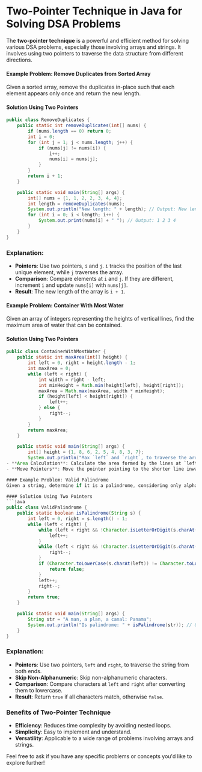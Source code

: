 # Two-Pointer Technique in Java for Solving DSA Problems

The **two-pointer technique** is a powerful and efficient method for solving various DSA problems, especially those involving arrays and strings. It involves using two pointers to traverse the data structure from different directions.

#### Example Problem: Remove Duplicates from Sorted Array
Given a sorted array, remove the duplicates in-place such that each element appears only once and return the new length.

#### Solution Using Two Pointers
```java
public class RemoveDuplicates {
    public static int removeDuplicates(int[] nums) {
        if (nums.length == 0) return 0;
        int i = 0;
        for (int j = 1; j < nums.length; j++) {
            if (nums[j] != nums[i]) {
                i++;
                nums[i] = nums[j];
            }
        }
        return i + 1;
    }

    public static void main(String[] args) {
        int[] nums = {1, 1, 2, 2, 3, 4, 4};
        int length = removeDuplicates(nums);
        System.out.println("New length: " + length); // Output: New length: 4
        for (int i = 0; i < length; i++) {
            System.out.print(nums[i] + " "); // Output: 1 2 3 4
        }
    }
}
```

### Explanation:
- **Pointers**: Use two pointers, `i` and `j`. `i` tracks the position of the last unique element, while `j` traverses the array.
- **Comparison**: Compare elements at `i` and `j`. If they are different, increment `i` and update `nums[i]` with `nums[j]`.
- **Result**: The new length of the array is `i + 1`.

#### Example Problem: Container With Most Water
Given an array of integers representing the heights of vertical lines, find the maximum area of water that can be contained.

#### Solution Using Two Pointers
```java
public class ContainerWithMostWater {
    public static int maxArea(int[] height) {
        int left = 0, right = height.length - 1;
        int maxArea = 0;
        while (left < right) {
            int width = right - left;
            int minHeight = Math.min(height[left], height[right]);
            maxArea = Math.max(maxArea, width * minHeight);
            if (height[left] < height[right]) {
                left++;
            } else {
                right--;
            }
        }
        return maxArea;
    }

    public static void main(String[] args) {
        int[] height = {1, 8, 6, 2, 5, 4, 8, 3, 7};
        System.out.println("Max `left` and `right`, to traverse the array from both ends.
- **Area Calculation**: Calculate the area formed by the lines at `left` and `right`.
- **Move Pointers**: Move the pointer pointing to the shorter line inward to potentially find a larger area.

#### Example Problem: Valid Palindrome
Given a string, determine if it is a palindrome, considering only alphanumeric characters and ignoring cases.

#### Solution Using Two Pointers
```java
public class ValidPalindrome {
    public static boolean isPalindrome(String s) {
        int left = 0, right = s.length() - 1;
        while (left < right) {
            while (left < right && !Character.isLetterOrDigit(s.charAt(left))) {
                left++;
            }
            while (left < right && !Character.isLetterOrDigit(s.charAt(right))) {
                right--;
            }
            if (Character.toLowerCase(s.charAt(left)) != Character.toLowerCase(s.charAt(right))) {
                return false;
            }
            left++;
            right--;
        }
        return true;
    }

    public static void main(String[] args) {
        String str = "A man, a plan, a canal: Panama";
        System.out.println("Is palindrome: " + isPalindrome(str)); // Output: Is palindrome: true
    }
}
```

### Explanation:
- **Pointers**: Use two pointers, `left` and `right`, to traverse the string from both ends.
- **Skip Non-Alphanumeric**: Skip non-alphanumeric characters.
- **Comparison**: Compare characters at `left` and `right` after converting them to lowercase.
- **Result**: Return `true` if all characters match, otherwise `false`.

### Benefits of Two-Pointer Technique
- **Efficiency**: Reduces time complexity by avoiding nested loops.
- **Simplicity**: Easy to implement and understand.
- **Versatility**: Applicable to a wide range of problems involving arrays and strings.

Feel free to ask if you have any specific problems or concepts you'd like to explore further!
